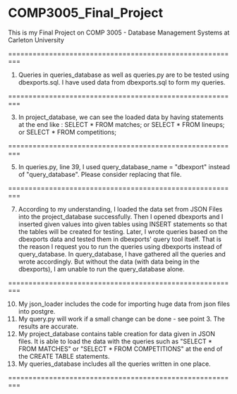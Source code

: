 # COMP3005_Final_Project
This is my Final Project on COMP 3005 - Database Management Systems at Carleton University

=========================================================

1. Queries in queries_database as well as queries.py are to be tested using dbexports.sql. I have used data from dbexports.sql to form my queries.

=========================================================

3. In project_database, we can see the loaded data by having statements at the end like : SELECT * FROM matches; or SELECT * FROM lineups; or SELECT * FROM competitions;

=========================================================

5. In queries.py, line 39, I used query_database_name = "dbexport"  instead of "query_database". Please consider replacing that file.

=========================================================

7. According to my understanding, I loaded the data set from JSON Files into the project_database successfully. Then I opened dbexports and I inserted given values into given tables using INSERT statements so that the tables will be created for testing. Later, I wrote queries based on the dbexports data and tested them in dbexports' query tool itself. That is the reason I request you to run the queries using dbexports instead of query_database. In query_database, I have gathered all the queries and wrote accordingly. But without the data (with data being in the dbexports), I am unable to run the query_database alone.

=========================================================

10. My json_loader includes the code for importing huge data from json files into postgre.
11. My query.py will work if a small change can be done - see point 3. The results are accurate.
12. My project_database contains table creation for data given in JSON files. It is able to load the data with the queries such as "SELECT * FROM MATCHES" or "SELECT * FROM COMPETITIONS" at the end of the CREATE TABLE statements.
13. My queries_database includes all the queries written in one place.

=========================================================
